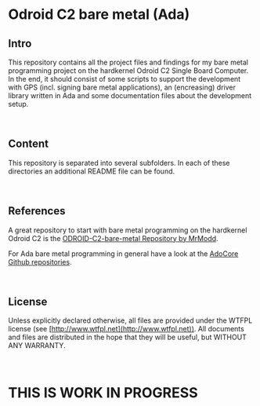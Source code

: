 # Odroid C2 bare metal (Ada)

## Intro
This repository contains all the project files and findings for my bare metal programming project on the hardkernel Odroid C2 Single Board Computer. In the end, it should consist of some scripts to support the development with GPS (incl. signing bare metal applications), an (encreasing) driver library written in Ada and some documentation files about the development setup.

&nbsp;
&nbsp;

## Content
This repository is separated into several subfolders. In each of these directories an additional README file can be found.

&nbsp;
&nbsp;

## References
A great repository to start with bare metal programming on the hardkernel Odroid C2 is the [ODROID-C2-bare-metal Repository by MrModd](https://github.com/MrModd/ODROID-C2-Bare-Metal).

For Ada bare metal programming in general have a look at the [AdoCore Github repositories](https://github.com/AdaCore).

&nbsp;
&nbsp;

## License
Unless explicitly declared otherwise, all files are provided under the WTFPL license (see [http://www.wtfpl.net](http://www.wtfpl.net)). All documents and files are distributed in the hope that they will be useful, but WITHOUT ANY WARRANTY.

&nbsp;
&nbsp;

# THIS IS WORK IN PROGRESS
&nbsp;
&nbsp;
